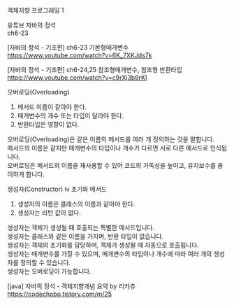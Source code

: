 객체지향 프로그래밍 1  

유튜브 자바의 정석  
ch6-23   

[자바의 정석 - 기초편] ch6-23 기본형매개변수  
https://www.youtube.com/watch?v=6K_7XKJds7k

[자바의 정석 - 기초편] ch6-24,25 참조형매개변수, 참조형 반환타입  
https://www.youtube.com/watch?v=c9rXj3b9rKI

오버로딩(Overloading)  
1. 메서드 이름이 같아야 한다.  
2. 매개변수의 개수 또는 타입이 달라야 한다.  
3. 반환타입은 영향이 없다.  

오버로딩(Overloading)은 같은 이름의 메서드를 여러 개 정의하는 것을 말합니다.  
메서드의 이름은 같지만 매개변수의 타입이나 개수가 다르면 서로 다른 메서드로 인식됩니다.  
오버로딩은 메서드의 이름을 재사용할 수 있어 코드의 가독성을 높이고, 유지보수를 용이하게 합니다.  


생성자(Constructor)
iv 초기화 메서드
1. 생성자의 이름은 클래스의 이름과 같아야 한다.
2. 생성자는 리턴 값이 없다.

생성자는 객체가 생성될 때 호출되는 특별한 메서드입니다.  
생성자는 클래스와 같은 이름을 가지며, 반환 타입이 없습니다.  
생성자는 객체의 초기화를 담당하며, 객체가 생성될 때 자동으로 호출됩니다.  
생성자는 매개변수를 가질 수 있으며, 매개변수의 타입이나 개수에 따라 여러 개의 생성자를 정의할 수 있습니다.  
생성자는 오버로딩이 가능합니다.

[java] 자바의 정석 - 객체지향개념 요약 by 리카츄  
https://codechobo.tistory.com/m/25











